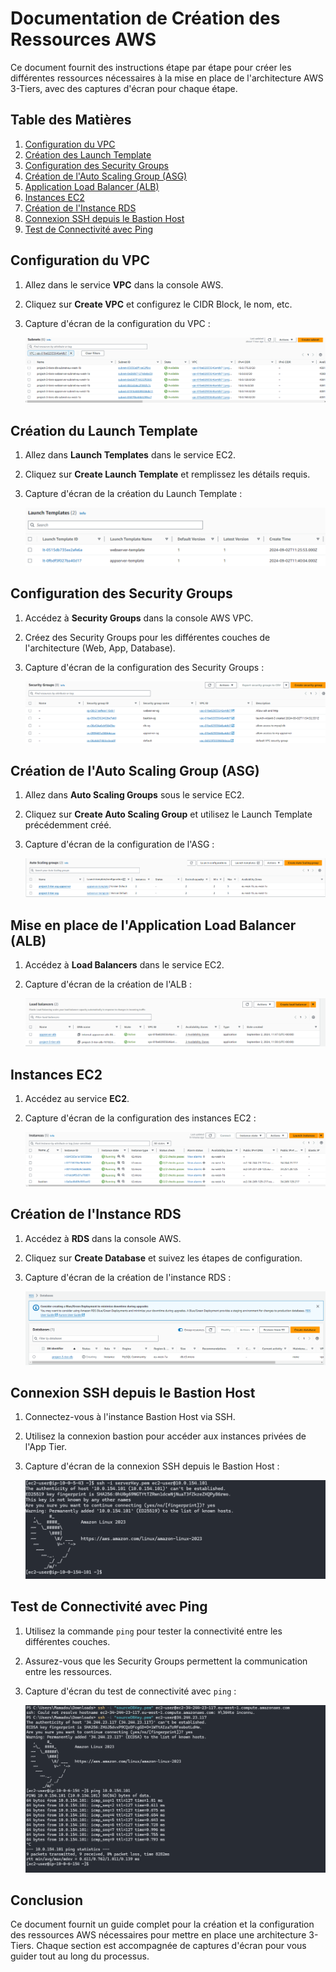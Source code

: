 # Documentation de Création des Ressources AWS

Ce document fournit des instructions étape par étape pour créer les différentes ressources nécessaires à la mise en place de l'architecture AWS 3-Tiers, avec des captures d'écran pour chaque étape.

## Table des Matières

1. [Configuration du VPC](#création-du-vpc)
2. [Création des Launch Template](#création-du-launch-template)
3. [Configuration des Security Groups](#configuration-des-security-groups)
4. [Création de l'Auto Scaling Group (ASG)](#création-de-lauto-scaling-group-asg)
5. [Application Load Balancer (ALB)](#mise-en-place-de-lapplication-load-balancer-alb)
6. [Instances EC2](#création-des-instances-ec2)
7. [Création de l'Instance RDS](#création-de-linstance-rds)
8. [Connexion SSH depuis le Bastion Host](#connexion-ssh-depuis-le-bastion-host)
9. [Test de Connectivité avec Ping](#test-de-connectivité-avec-ping)

## Configuration du VPC

1. Allez dans le service **VPC** dans la console AWS.
2. Cliquez sur **Create VPC** et configurez le CIDR Block, le nom, etc.
3. Capture d'écran de la configuration du VPC :

   ![Création du VPC](../images/vpc_creation.png)

## Création du Launch Template

1. Allez dans **Launch Templates** dans le service EC2.
2. Cliquez sur **Create Launch Template** et remplissez les détails requis.
3. Capture d'écran de la création du Launch Template :

   ![Création du Launch Template](../images/launch_template_creation.png)

## Configuration des Security Groups

1. Accédez à **Security Groups** dans la console AWS VPC.
2. Créez des Security Groups pour les différentes couches de l'architecture (Web, App, Database).
3. Capture d'écran de la configuration des Security Groups :

   ![Configuration des Security Groups](../images/security_groups_configuration.png)


## Création de l'Auto Scaling Group (ASG)

1. Allez dans **Auto Scaling Groups** sous le service EC2.
2. Cliquez sur **Create Auto Scaling Group** et utilisez le Launch Template précédemment créé.
3. Capture d'écran de la configuration de l'ASG :

   ![Création de l'ASG](../images/asg_creation.png)

## Mise en place de l'Application Load Balancer (ALB)

1. Accédez à **Load Balancers** dans le service EC2.
2. Capture d'écran de la création de l'ALB :

   ![Création de l'ALB](../images/alb_creation.png)

##  Instances EC2

1. Accédez au service **EC2**.
2. Capture d'écran de la configuration des instances EC2 :

   ![Création des Instances EC2](../images/ec2_creation.png)

## Création de l'Instance RDS

1. Accédez à **RDS** dans la console AWS.
2. Cliquez sur **Create Database** et suivez les étapes de configuration.
3. Capture d'écran de la création de l'instance RDS :

   ![Création de l'Instance RDS](../images/rds_creation.png)

## Connexion SSH depuis le Bastion Host

1. Connectez-vous à l'instance Bastion Host via SSH.
2. Utilisez la connexion bastion pour accéder aux instances privées de l'App Tier.
3. Capture d'écran de la connexion SSH depuis le Bastion Host :

   ![Connexion SSH depuis le Bastion Host](../images/ssh_bastion_connection.png)

## Test de Connectivité avec Ping

1. Utilisez la commande `ping` pour tester la connectivité entre les différentes couches.
2. Assurez-vous que les Security Groups permettent la communication entre les ressources.
3. Capture d'écran du test de connectivité avec `ping` :

   ![Test de Connectivité avec Ping](../images/ping_test.png)

## Conclusion

Ce document fournit un guide complet pour la création et la configuration des ressources AWS nécessaires pour mettre en place une architecture 3-Tiers. Chaque section est accompagnée de captures d'écran pour vous guider tout au long du processus.

